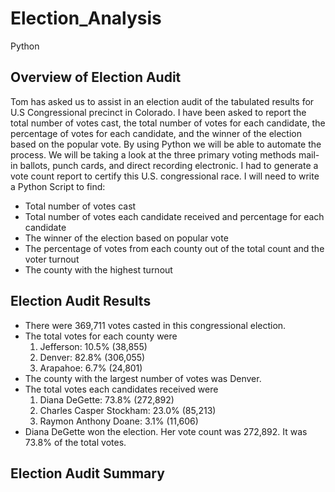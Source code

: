 # Election_Analysis
Python
## Overview of Election Audit
Tom has asked us to assist in an election audit of the tabulated results for U.S Congressional precinct in Colorado. I have been asked to report the total number of votes cast, the total number of votes for each candidate, the percentage of votes for each candidate, and the winner of the election based on the popular vote. By using Python we will be able to automate the process. We will be taking a look at the three primary voting methods mail-in ballots, punch cards, and direct recording electronic. I had to generate a vote count report to certify this U.S. congressional race.
I will need to write a Python Script to find:
* Total number of votes cast
* Total number of votes each candidate received and percentage for each candidate
* The winner of the election based on popular vote
* The percentage of votes from each county out of the total count and the voter turnout
* The county with the highest turnout

## Election Audit Results
* There were 369,711 votes casted in this congressional election.
* The total votes for each county were
  1. Jefferson: 10.5% (38,855)
  2. Denver: 82.8% (306,055)
  3. Arapahoe: 6.7% (24,801)
* The county with the largest number of votes was Denver.
* The total votes each candidates received were
  1. Diana DeGette: 73.8% (272,892)
  2. Charles Casper Stockham: 23.0% (85,213)
  3. Raymon Anthony Doane: 3.1% (11,606)
* Diana DeGette won the election. Her vote count was 272,892. It was 73.8% of the total votes.

## Election Audit Summary
